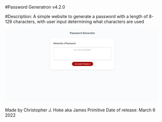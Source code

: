 #Password Generatron v4.2.0

#Description: A simple website to generate a password with a length of 8-128 characters, with user input determining what characters are used

![Generatron](assets\images\Generatron.jpg)

Made by Christopher J. Hoke aka James Primitive 
Date of release: March 6 2022

